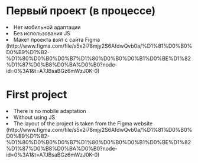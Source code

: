 # Первый проект (в процессе)
<li>Нет мобильной адаптации</li>
<li>Без использования JS</li>
<li>Макет проекта взят с сайта Figma (http://www.figma.com/file/s5x2i78mjy2S6AfdwQvb0a/%D1%81%D0%B0%D0%B9%D1%82-%D1%80%D0%B0%D0%B7%D1%80%D0%B0%D0%B1%D0%BE%D1%82%D1%87%D0%B8%D0%BA%D0%B0?node-id=0%3A1&t=A7JBsaBGz6mWzJ0K-0)</li>

# First project
<li>There is no mobile adaptation</li>
<li>Without using JS</li>
<li>The layout of the project is taken from the Figma website (http://www.figma.com/file/s5x2i78mjy2S6AfdwQvb0a/%D1%81%D0%B0%D0%B9%D1%82-%D1%80%D0%B0%D0%B7%D1%80%D0%B0%D0%B1%D0%BE%D1%82%D1%87%D0%B8%D0%BA%D0%B0?node-id=0%3A1&t=A7JBsaBGz6mWzJ0K-0)</li>
